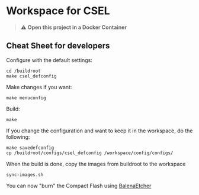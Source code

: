 # Workspace for CSEL

> :warning: **Open this project in a Docker Container**

## Cheat Sheet for developers

Configure with the default settings:

```
cd /buildroot
make csel_defconfig
```

Make changes if you want:

```
make menuconfig
```

Build:

```
make
```

If you change the configuration and want to keep it in the workspace, do the following:

```
make savedefconfig
cp /buildroot/configs/csel_defconfig /workspace/config/configs/
```

When the build is done, copy the images from buildroot to the workspace

```
sync-images.sh
```

You can now "burn" the Compact Flash using [BalenaEtcher](https://www.balena.io/etcher/)
